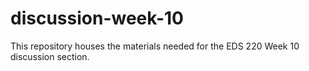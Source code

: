 # discussion-week-10
This repository houses the materials needed for the EDS 220 Week 10 discussion section. 
